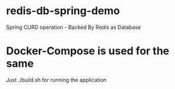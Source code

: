 # redis-db-spring-demo
Spring CURD operation - Backed By Redis as Database 

# Docker-Compose is used for the same 
Just ./build.sh  for running the application

